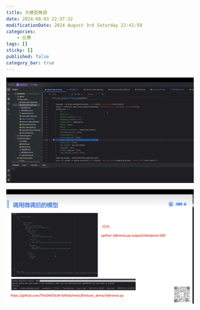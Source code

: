 ```yaml
---
title: 大模型微调
date: 2024-08-03 22:37:12
modificationDate: 2024 August 3rd Saturday 22:41:59
categories: 
	- 比赛
tags: []
sticky: []
published: false
category_bar: true
---
```

![](../../imgs/Pasted%20image%2020240803223718.png)

![](../../imgs/Pasted%20image%2020240803224158.png)